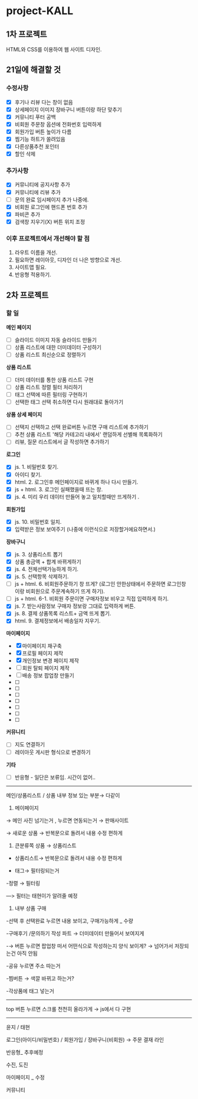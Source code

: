 # project-KALL
## 1차 프로젝트
HTML와 CSS를 이용하여 웹 사이트 디자인.

## 21일에 해결할 것
### 수정사항
- [x] 후기나 리뷰 다는 창이 없음 
- [x] 상세페이지 이미지 장바구니 버튼이랑 하단 맞추기
- [x] 커뮤니티 푸터 공백
- [x] 비회원 주문창 옵션에 전화번호 입력하게 
- [x] 회원가입 버튼 높이가 다름 
- [x] 찜기능 하트가 쏠려있음 
- [x] 다른상품추천 포인터
- [x] 할인 삭제

### 추가사항
- [x] 커뮤니티에 공지사항 추가
- [x] 커뮤니티에 리뷰 추가
- [ ] 문의 완료 임시페이지 추가 나중에.
- [x] 비회원 로그인에 핸드폰 번호 추가
- [x] 파비콘 추가
- [x] 검색창 지우기(X) 버튼 위치 조정

### 이후 프로젝트에서 개선해야 할 점
1. 라우트 이름을 개선.
1. 필요하면 레이아웃, 디자인 더 나은 방향으로 개선.
1. 사이트맵 필요.
1. 반응형 적용하기.

## 2차 프로젝트
### 할 일
**메인 페이지**
- [ ] 슬라이드 이미지 자동 슬라이드 만들기
- [ ] 상품 리스트에 대한 더미데이터 구성하기
- [ ] 상품 리스트 최신순으로 정렬하기

**상품 리스트**
- [ ] 더미 데이터를 통한 상품 리스트 구현
- [ ] 상품 리스트 정렬 필터 처리하기
- [ ] 태그 선택에 따른 필터링 구현하기
- [ ] 선택한 태그 선택 취소하면 다시 원래대로 돌아가기

**상품 상세 페이지**
- [ ] 선택지 선택하고 선택 완료버튼 누르면 구매 리스트에 추가하기
- [ ] 추천 상품 리스트 '해당 카테고리 내에서' 랜덤하게 선별해 목록화하기
- [ ] 리뷰, 질문 리스트에서 글 작성하면 추가하기

**로그인**
- [x] js. 1. 비밀번호 찾기.
- [x] 아이디 찾기.
- [x] html. 2. 로그인후 메인페이지로  바뀌게 하나 다시 만들기.
- [x] js + html. 3. 로그인 실패했을때 뜨는 창.
- [x] js. 4. 미리 우리 데이터 만들어 놓고 일치할때만 뜨게하기 .

**회원가입**
- [x] js. 10. 비밀번호 일치.
- [x] 입력받은 정보 보여주기 (나중에 이런식으로 저장할거에요하면서.)

**장바구니**
- [x] js. 3. 상품리스트 뽑기
- [x] 상품 총금액 + 합계 바뀌게하기
- [x] js. 4. 전체선택가능하게 하기.
- [x] js. 5. 선택항목 삭제하기.
- [ ] js + html. 6. 비회원주문하기 창 뜨게? (로그인 안한상태에서 주문하면 로그인창 이랑 비회원으로 주문계속하기 뜨게 하기).
- [ ] js + html. 6-1. 비회원 주문이면 구매자정보 비우고 직접 입력하게 하기.
- [x] js. 7. 받는사람정보 구매자 정보랑 그대로 입력하게 버튼.
- [x] js. 8. 결제 상품목록 리스트+ 금액 뜨게 뽑기.
- [x] html. 9. 결제정보에서 배송일자 지우기.

**마이페이지**
- [x] 마이페이지 재구축
- [x] 프로필 페이지 제작
- [x] 개인정보 변경 페이지 제작
- [ ] 회원 탈퇴 페이지 제작
- [ ] 배송 정보 팝업창 만들기
- [ ]
- [ ]
- [ ]
- [ ]
- [ ]
- [ ]
- [ ]

**커뮤니티**
- [ ] 지도 연결하기
- [ ] 레이아웃 게시판 형식으로 변경하기

**기타**
- [ ] 반응형 - 일단은 보류임. 시간이 없어..

---

 메인/상품리스트 / 상품 내부 정보 있는 부분→ 다같이

1. 메이페이지

→ 메인 사진 넘기는거 , 누르면 연동되는거 → 판매사이트 

→ 새로운 상품 → 반복문으로 돌려서 내용 수정 편하게 

1. 큰분류쪽 상품 → 상품리스트

- 상품리스트→ 반복문으로 돌려서 내용 수정 편하게 

- 태그→ 필터링되는거 

-정렬 → 필터링

—> 필터는 태현이가 알려줄 예정

1. 내부 상품 구매 

-선택 후 선택완료 누르면 내용 보이고, 구매가능하게 _ 수량

-구매후기 /문의하기 작성 파트 → 더미데이터 만들어서 보여지게 

-→ 버튼 누르면 팝업창 떠서 어떤식으로 작성하는지 양식 보이게? → 넘어가서 저장되는건 아직 안됨

-공유 누르면 주소 따는거

-찜버튼 → 색깔 바뀌고 하는거?

-각상품에 태그 넣는거 

---

top 버튼 누르면 스크롤 천천히 올라가게 → js에서 다 구현

---

윤지 / 태현

로그인(아이디/비밀번호) / 회원가입 / 장바구니(비회원) → 주문 결재 라인

반응형_ 추후예정

수진, 도진

마이페이지 _ 수정

커뮤니티